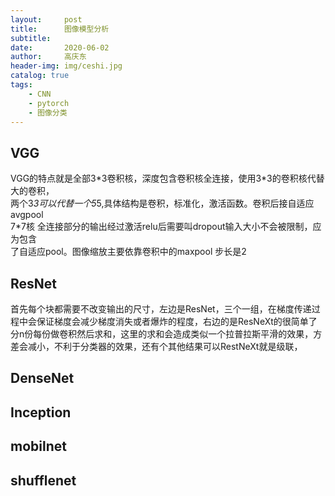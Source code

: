 ```yaml
---
layout:     post
title:      图像模型分析
subtitle:  
date:       2020-06-02
author:     高庆东
header-img: img/ceshi.jpg
catalog: true
tags:
    - CNN
    - pytorch
    - 图像分类
---
```


## VGG
VGG的特点就是全部3\*3卷积核，深度包含卷积核全连接，使用3\*3的卷积核代替大的卷积，  
两个3*3可以代替一个5*5,具体结构是卷积，标准化，激活函数。卷积后接自适应avgpool  
7\*7核 全连接部分的输出经过激活relu后需要叫dropout输入大小不会被限制，应为包含  
了自适应pool。图像缩放主要依靠卷积中的maxpool 步长是2
## ResNet
首先每个块都需要不改变输出的尺寸，左边是ResNet，三个一组，在梯度传递过程中会保证梯度会减少梯度消失或者爆炸的程度，右边的是ResNeXt的很简单了分n份每份做卷积然后求和，这里的求和会造成类似一个拉普拉斯平滑的效果，方差会减小，不利于分类器的效果，还有个其他结果可以RestNeXt就是级联，

## DenseNet
## Inception
## mobilnet
## shufflenet

